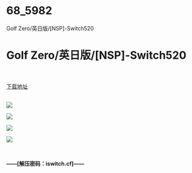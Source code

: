 # 68_5982
Golf Zero/英日版/[NSP]-Switch520
# Golf Zero/英日版/[NSP]-Switch520
 <br/></br>
[下载地址](https://www.switch520.cc/article/5982 "下载地址")
<br/></br>

<p><img src="https://www.switch520.cc/muke_img/upload_art_editor_20201022-1_ac991e085add1e1713d12611b5dc144f.jpg"></p>
<p><img src="https://www.switch520.cc/muke_img/upload_art_editor_20201022-1_dd9d1583935ada31ec5ff2105e6f50b8.jpg"></p>
<p><img src="https://www.switch520.cc/muke_img/upload_art_editor_20201022-1_4602ee3145451d0c89d9a93683485d71.jpg"></p>
<p><img src="https://www.switch520.cc/muke_img/upload_art_editor_20201022-1_d1b1d330bb3939b3c7e62a349da8a768.jpg"></p>
<p><span><strong> <br></strong></span></p>
<p></p>
<p></p>
<p><span><strong>——[解压密码：iswitch.cf]——</strong></span></p>
